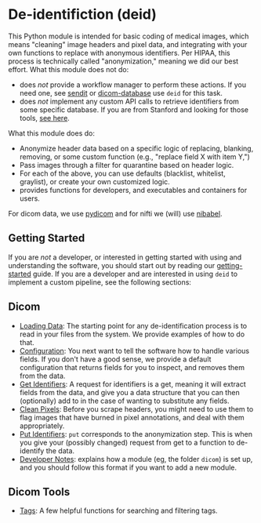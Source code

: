# De-identifiction (deid)

This Python module is intended for basic coding of medical images, which means "cleaning" image headers and pixel data, and integrating with your own functions to replace with anonymous identifiers. Per HIPAA, this process is technically called "anonymization," meaning we did our best effort. What this module does not do:

 - does *not* provide a workflow manager to perform these actions. If you need one, see [sendit](https://www.github.com/pydicom/sendit) or [dicom-database](https://www.github.com/pydicom/dicom-database) use `deid` for this task.
 - does *not* implement any custom API calls to retrieve identifiers from some specific database. If you are from Stanford and looking for those tools, [see here](https://www.github.com/vsoch/som).

What this module does do:

 - Anonymize header data based on a specific logic of replacing, blanking, removing, or some custom function (e.g., "replace field X with item Y,")
 - Pass images through a filter for quarantine based on header logic.
 - For each of the above, you can use defaults (blacklist, whitelist, graylist), or create your own customized logic.
 - provides functions for developers, and executables and containers for users.

For dicom data, we use [pydicom](https://www.github.com/pydicom/pydicom) and for nifti we (will) use [nibabel](http://nipy.org/nibabel/).

## Getting Started
If you are *not* a developer, or interested in getting started with using and understanding the software, you should start out by reading our [getting-started](getting-started.md) guide.  If you are a developer and are interested in using `deid` to implement a custom pipeline, see the following sections:


## Dicom

 - [Loading Data](loading.md): The starting point for any de-identification process is to read in your files from the system. We provide examples of how to do that.
 - [Configuration](config.md): You next want to tell the software how to handle various fields. If you don't have a good sense, we provide a default configuration that returns fields for you to inspect, and removes them from the data.
 - [Get Identifiers](get.md): A request for identifiers is a get, meaning it will extract fields from the data, and give you a data structure that you can then (optionally) add to in the case of wanting to substitute any fields.
 - [Clean Pixels](pixels.md): Before you scrape headers, you might need to use them to flag images that have burned in pixel annotations, and deal with them appropriately.
 - [Put Identifiers](put.md): `put` corresponds to the anonymization step. This is when you give your (possibly changed) request from get to a function to de-identify the data.
 - [Developer Notes](developer.md): explains how a module (eg, the folder `dicom`) is set up, and you should follow this format if you want to add a new module.


## Dicom Tools
 - [Tags](tags.md): A few helpful functions for searching and filtering tags.

